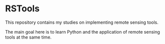 # RSTools
This repository contains my studies on implementing remote sensing tools.

The main goal here is to learn Python and the application of remote sensing tools at the same time.
